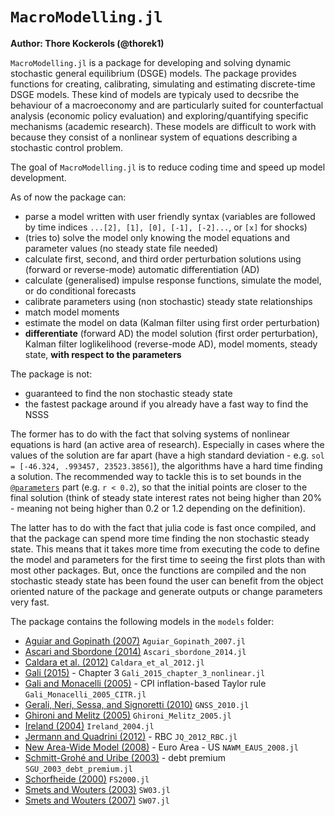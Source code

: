 # `MacroModelling.jl`

**Author: Thore Kockerols (@thorek1)**

`MacroModelling.jl` is a package for developing and solving dynamic stochastic general equilibrium (DSGE) models. The package provides functions for creating, calibrating, simulating and estimating discrete-time DSGE models. These kind of models are typicaly used to decsribe the behaviour of a macroeconomy and are particularly suited for counterfactual analysis (economic policy evaluation) and exploring/quantifying specific mechanisms (academic research). These models are difficult to work with because they consist of a nonlinear system of equations describing a stochastic control problem.

The goal of `MacroModelling.jl` is to reduce coding time and speed up model development.

As of now the package can:

- parse a model written with user friendly syntax (variables are followed by time indices `...[2], [1], [0], [-1], [-2]...`, or `[x]` for shocks)
- (tries to) solve the model only knowing the model equations and parameter values (no steady state file needed)
- calculate first, second, and third order perturbation solutions using (forward or reverse-mode) automatic differentiation (AD)
- calculate (generalised) impulse response functions, simulate the model, or do conditional forecasts
- calibrate parameters using (non stochastic) steady state relationships
- match model moments
- estimate the model on data (Kalman filter using first order perturbation)
- **differentiate** (forward AD) the model solution (first order perturbation), Kalman filter loglikelihood (reverse-mode AD), model moments, steady state, **with respect to the parameters**

The package is not:

- guaranteed to find the non stochastic steady state
- the fastest package around if you already have a fast way to find the NSSS

The former has to do with the fact that solving systems of nonlinear equations is hard (an active area of research). Especially in cases where the values of the solution are far apart (have a high standard deviation - e.g. `sol = [-46.324, .993457, 23523.3856]`), the algorithms have a hard time finding a solution. The recommended way to tackle this is to set bounds in the [`@parameters`](@ref) part (e.g. `r < 0.2`), so that the initial points are closer to the final solution (think of steady state interest rates not being higher than 20% - meaning not being higher than 0.2 or 1.2 depending on the definition).

The latter has to do with the fact that julia code is fast once compiled, and that the package can spend more time finding the non stochastic steady state. This means that it takes more time from executing the code to define the model and parameters for the first time to seeing the first plots than with most other packages. But, once the functions are compiled and the non stochastic steady state has been found the user can benefit from the object oriented nature of the package and generate outputs or change parameters very fast.

The package contains the following models in the `models` folder:

- [Aguiar and Gopinath (2007)](https://www.journals.uchicago.edu/doi/10.1086/511283) `Aguiar_Gopinath_2007.jl`
- [Ascari and Sbordone (2014)](https://www.aeaweb.org/articles?id=10.1257/jel.52.3.679) `Ascari_sbordone_2014.jl`
- [Caldara et al. (2012)](https://www.sciencedirect.com/science/article/abs/pii/S1094202511000433) `Caldara_et_al_2012.jl`
- [Gali (2015)](https://press.princeton.edu/books/hardcover/9780691164786/monetary-policy-inflation-and-the-business-cycle) - Chapter 3 `Gali_2015_chapter_3_nonlinear.jl`
- [Gali and Monacelli (2005)](https://crei.cat/wp-content/uploads/users/pages/roes8739.pdf) - CPI inflation-based Taylor rule `Gali_Monacelli_2005_CITR.jl`
- [Gerali, Neri, Sessa, and Signoretti (2010)](https://onlinelibrary.wiley.com/doi/abs/10.1111/j.1538-4616.2010.00331.x) `GNSS_2010.jl`
- [Ghironi and Melitz (2005)](https://faculty.washington.edu/ghiro/GhiroMeliQJE0805.pdf) `Ghironi_Melitz_2005.jl`
- [Ireland (2004)](http://irelandp.com/pubs/tshocksnk.pdf) `Ireland_2004.jl`
- [Jermann and Quadrini (2012)](https://www.aeaweb.org/articles?id=10.1257/aer.102.1.238) - RBC `JQ_2012_RBC.jl`
- [New Area-Wide Model (2008)](https://www.ecb.europa.eu/pub/pdf/scpwps/ecbwp944.pdf) - Euro Area - US `NAWM_EAUS_2008.jl`
- [Schmitt-Grohé and Uribe (2003)](https://www.sciencedirect.com/science/article/abs/pii/S0022199602000569) - debt premium `SGU_2003_debt_premium.jl`
- [Schorfheide (2000)](https://onlinelibrary.wiley.com/doi/abs/10.1002/jae.582) `FS2000.jl`
- [Smets and Wouters (2003)](https://onlinelibrary.wiley.com/doi/10.1162/154247603770383415) `SW03.jl`
- [Smets and Wouters (2007)](https://www.aeaweb.org/articles?id=10.1257/aer.97.3.586) `SW07.jl`
